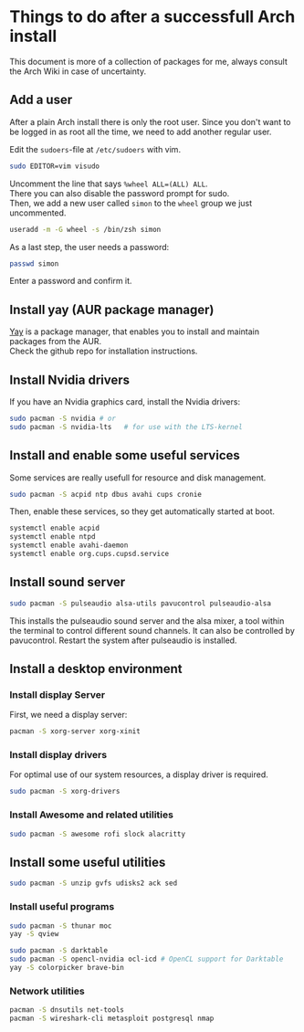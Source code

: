 # Things to do after a successfull Arch install

This document is more of a collection of packages for me, always consult the Arch Wiki in case of uncertainty.

## Add a user

After a plain Arch install there is only the root user. Since you don't want to be logged in as root all the time, we need to add another regular user.

Edit the `sudoers`-file at `/etc/sudoers` with vim.

```sh
sudo EDITOR=vim visudo
```

Uncomment the line that says `%wheel ALL=(ALL) ALL`.  
There you can also disable the password prompt for sudo.  
Then, we add a new user called `simon` to the `wheel` group we just uncommented.  

```sh
useradd -m -G wheel -s /bin/zsh simon
```

As a last step, the user needs a password:

```sh
passwd simon
```

Enter a password and confirm it.

## Install yay (AUR package manager)

[Yay](https://github.com/Jguer/yay) is a package manager, that enables you to install and maintain packages from the AUR.  
Check the github repo for installation instructions.

## Install Nvidia drivers

If you have an Nvidia graphics card, install the Nvidia drivers:

```sh
sudo pacman -S nvidia # or
sudo pacman -S nvidia-lts   # for use with the LTS-kernel
```

## Install and enable some useful services

Some services are really usefull for resource and disk management.

```sh
sudo pacman -S acpid ntp dbus avahi cups cronie
```

Then, enable these services, so they get automatically started at boot.

```sh
systemctl enable acpid
systemctl enable ntpd
systemctl enable avahi-daemon
systemctl enable org.cups.cupsd.service
```

## Install sound server

```sh
sudo pacman -S pulseaudio alsa-utils pavucontrol pulseaudio-alsa
```

This installs the pulseaudio sound server and the alsa mixer, a tool within the terminal to control different sound channels. It can also be controlled by pavucontrol. Restart the system after pulseaudio is installed.

## Install a desktop environment
### Install display Server

First, we need a display server:

```sh
pacman -S xorg-server xorg-xinit
```

### Install display drivers

For optimal use of our system resources, a display driver is required.

```sh
sudo pacman -S xorg-drivers
```

### Install Awesome and related utilities

```sh
sudo pacman -S awesome rofi slock alacritty
```

## Install some useful utilities

```sh
sudo pacman -S unzip gvfs udisks2 ack sed
```

### Install useful programs

```sh
sudo pacman -S thunar moc
yay -S qview

sudo pacman -S darktable
sudo pacman -S opencl-nvidia ocl-icd # OpenCL support for Darktable
yay -S colorpicker brave-bin
```

### Network utilities

```sh
pacman -S dnsutils net-tools
pacman -S wireshark-cli metasploit postgresql nmap
```
